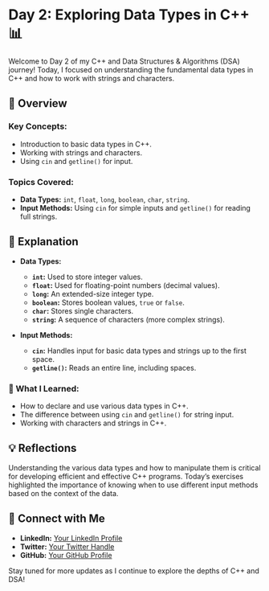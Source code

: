 # Day 2: Exploring Data Types in C++ 📊

Welcome to Day 2 of my C++ and Data Structures & Algorithms (DSA) journey! Today, I focused on understanding the fundamental data types in C++ and how to work with strings and characters.

## 📝 Overview

### Key Concepts:
- Introduction to basic data types in C++.
- Working with strings and characters.
- Using `cin` and `getline()` for input.

### Topics Covered:
- **Data Types:** `int`, `float`, `long`, `boolean`, `char`, `string`.
- **Input Methods:** Using `cin` for simple inputs and `getline()` for reading full strings.

## 📘 Explanation

- **Data Types:**
  - **`int`:** Used to store integer values.
  - **`float`:** Used for floating-point numbers (decimal values).
  - **`long`:** An extended-size integer type.
  - **`boolean`:** Stores boolean values, `true` or `false`.
  - **`char`:** Stores single characters.
  - **`string`:** A sequence of characters (more complex strings).

- **Input Methods:**
  - **`cin`:** Handles input for basic data types and strings up to the first space.
  - **`getline()`:** Reads an entire line, including spaces.

### 🚀 What I Learned:
- How to declare and use various data types in C++.
- The difference between using `cin` and `getline()` for string input.
- Working with characters and strings in C++.

## 💡 Reflections

Understanding the various data types and how to manipulate them is critical for developing efficient and effective C++ programs. Today’s exercises highlighted the importance of knowing when to use different input methods based on the context of the data.

## 🔗 Connect with Me
- **LinkedIn:** [Your LinkedIn Profile](#)
- **Twitter:** [Your Twitter Handle](#)
- **GitHub:** [Your GitHub Profile](#)

Stay tuned for more updates as I continue to explore the depths of C++ and DSA!
